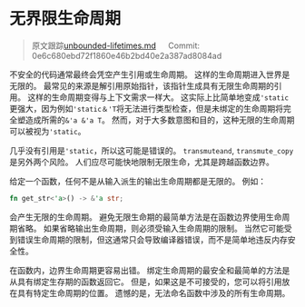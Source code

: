 # 无界限生命周期

> 原文跟踪[unbounded-lifetimes.md](https://github.com/rust-lang-nursery/nomicon/blob/master/src/unbounded-lifetimes.md) &emsp; Commit: 0e6c680ebd72f1860e46b2bd40e2a387ad8084ad

不安全的代码通常最终会凭空产生引用或生命周期。 这样的生命周期进入世界是无限的。 最常见的来源是解引用原始指针，该指针生成具有无限生命周期的引用。 这样的生命周期变得与上下文需求一样大。 这实际上比简单地变成`'static` 更强大，因为例如`'static＆'T`将无法进行类型检查，但是未绑定的生命周期将完全塑造成所需的`&'a &'a T`。 然而，对于大多数意图和目的，这种无限的生命周期可以被视为`'static`。

几乎没有引用是`'static`，所以这可能是错误的。 `transmuteand`, `transmute_copy`是另外两个风险。 人们应尽可能快地限制无限生命，尤其是跨越函数边界。

给定一个函数，任何不是从输入派生的输出生命周期都是无限的。 例如：

```rust
fn get_str<'a>() -> &'a str;
```

会产生无限的生命周期。 避免无限生命期的最简单方法是在函数边界使用生命周期省略。 如果省略输出生命周期，则必须受输入生命周期的限制。 当然它可能受到错误生命周期的限制，但这通常只会导致编译器错误，而不是简单地违反内存安全性。

在函数内，边界生命周期更容易出错。 绑定生命周期的最安全和最简单的方法是从具有绑定生存期的函数返回它。 但是，如果这是不可接受的，您可以将引用放在具有特定生命周期的位置。 遗憾的是，无法命名函数中涉及的所有生命周期。

